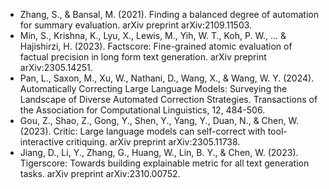 * Zhang, S., & Bansal, M. (2021). Finding a balanced degree of automation for summary evaluation. arXiv preprint arXiv:2109.11503.
* Min, S., Krishna, K., Lyu, X., Lewis, M., Yih, W. T., Koh, P. W., ... & Hajishirzi, H. (2023). Factscore: Fine-grained atomic evaluation of factual precision in long form text generation. arXiv preprint arXiv:2305.14251.
* Pan, L., Saxon, M., Xu, W., Nathani, D., Wang, X., & Wang, W. Y. (2024). Automatically Correcting Large Language Models: Surveying the Landscape of Diverse Automated Correction Strategies. Transactions of the Association for Computational Linguistics, 12, 484-506.
* Gou, Z., Shao, Z., Gong, Y., Shen, Y., Yang, Y., Duan, N., & Chen, W. (2023). Critic: Large language models can self-correct with tool-interactive critiquing. arXiv preprint arXiv:2305.11738.
* Jiang, D., Li, Y., Zhang, G., Huang, W., Lin, B. Y., & Chen, W. (2023). Tigerscore: Towards building explainable metric for all text generation tasks. arXiv preprint arXiv:2310.00752.
